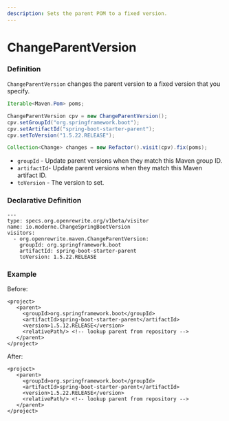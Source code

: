 ```yaml
---
description: Sets the parent POM to a fixed version.
---
```


# ChangeParentVersion

### Definition

`ChangeParentVersion` changes the parent version to a fixed version that you specify.

```java
Iterable<Maven.Pom> poms;

ChangeParentVersion cpv = new ChangeParentVersion();
cpv.setGroupId("org.springframework.boot");
cpv.setArtifactId("spring-boot-starter-parent");
cpv.setToVersion("1.5.22.RELEASE");

Collection<Change> changes = new Refactor().visit(cpv).fix(poms);
```

* `groupId` - Update parent versions when they match this Maven group ID.
* `artifactId`- Update parent versions when they match this Maven artifact ID.
* `toVersion` - The version to set.

### Declarative Definition

```text
---
type: specs.org.openrewrite.org/v1beta/visitor
name: io.moderne.ChangeSpringBootVersion
visitors:
  - org.openrewrite.maven.ChangeParentVersion:
    groupId: org.springframework.boot
    artifactId: spring-boot-starter-parent
    toVersion: 1.5.22.RELEASE
```

### Example

Before:

```markup
<project>
   <parent>
     <groupId>org.springframework.boot</groupId>
     <artifactId>spring-boot-starter-parent</artifactId>
     <version>1.5.12.RELEASE</version>
     <relativePath/> <!-- lookup parent from repository -->
   </parent>
</project>
```

After:

```markup
<project>
   <parent>
     <groupId>org.springframework.boot</groupId>
     <artifactId>spring-boot-starter-parent</artifactId>
     <version>1.5.22.RELEASE</version>
     <relativePath/> <!-- lookup parent from repository -->
   </parent>
</project>
```

